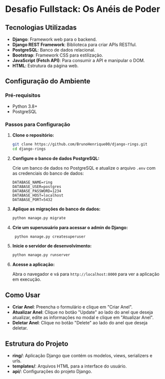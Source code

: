 # Desafio Fullstack: Os Anéis de Poder

## Tecnologias Utilizadas

- **Django**: Framework web para o backend.
- **Django REST Framework**: Biblioteca para criar APIs RESTful.
- **PostgreSQL**: Banco de dados relacional.
- **Bootstrap**: Framework CSS para estilização.
- **JavaScript (Fetch API)**: Para consumir a API e manipular o DOM.
- **HTML**: Estrutura da página web.

## Configuração do Ambiente

### Pré-requisitos

- Python 3.8+
- PostgreSQL

### Passos para Configuração

1. **Clone o repositório:**

    ```sh
    git clone https://github.com/BrunoHenrique00/django-rings.git
    cd django-rings
    ```

2. **Configure o banco de dados PostgreSQL:**

    Crie um banco de dados no PostgreSQL e atualize o arquivo `.env` com as credenciais do banco de dados:

    ```env
    DATABASE_NAME=ring
    DATABASE_USER=postgres
    DATABASE_PASSWORD=1234
    DATABASE_HOST=localhost
    DATABASE_PORT=5432
    ```

3. **Aplique as migrações do banco de dados:**

    ```sh
    python manage.py migrate
    ```

4. **Crie um superusuário para acessar o admin do Django:**

   ```sh
    python manage.py createsuperuser
    ```

5. **Inicie o servidor de desenvolvimento:**

    ```sh
    python manage.py runserver
    ```

6. **Acesse a aplicação:**

    Abra o navegador e vá para `http://localhost:8000` para ver a aplicação em execução.

## Como Usar

- **Criar Anel**: Preencha o formulário e clique em "Criar Anel".
- **Atualizar Anel**: Clique no botão "Update" ao lado do anel que deseja atualizar, edite as informações no modal e clique em "Atualizar Anel".
- **Deletar Anel**: Clique no botão "Delete" ao lado do anel que deseja deletar.

## Estrutura do Projeto

- **ring/**: Aplicação Django que contém os modelos, views, serializers e urls.
- **templates/**: Arquivos HTML para a interface do usuário.
- **api/**: Configurações do projeto Django.
